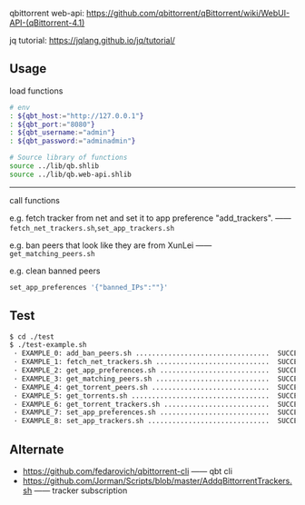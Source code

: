 
qbittorrent web-api: https://github.com/qbittorrent/qBittorrent/wiki/WebUI-API-(qBittorrent-4.1)

jq tutorial: https://jqlang.github.io/jq/tutorial/

## Usage

load functions

```bash
# env
: ${qbt_host:="http://127.0.0.1"}
: ${qbt_port:="8080"}
: ${qbt_username:="admin"}
: ${qbt_password:="adminadmin"}

# Source library of functions
source ../lib/qb.shlib
source ../lib/qb.web-api.shlib
```

---

call functions

e.g. fetch tracker from net and set it to app preference "add_trackers". —— `fetch_net_trackers.sh`,`set_app_trackers.sh`

e.g. ban peers that look like they are from XunLei —— `get_matching_peers.sh`

e.g. clean banned peers

```bash
set_app_preferences '{"banned_IPs":""}'
```

## Test

```bash
$ cd ./test
$ ./test-example.sh
 · EXAMPLE_0: add_ban_peers.sh .................................  SUCCESS
 · EXAMPLE_1: fetch_net_trackers.sh ............................  SUCCESS
 · EXAMPLE_2: get_app_preferences.sh ...........................  SUCCESS
 · EXAMPLE_3: get_matching_peers.sh ............................  SUCCESS
 · EXAMPLE_4: get_torrent_peers.sh .............................  SUCCESS
 · EXAMPLE_5: get_torrents.sh ..................................  SUCCESS
 · EXAMPLE_6: get_torrent_trackers.sh ..........................  SUCCESS
 · EXAMPLE_7: set_app_preferences.sh ...........................  SUCCESS
 · EXAMPLE_8: set_app_trackers.sh ..............................  SUCCESS
```

## Alternate

+ https://github.com/fedarovich/qbittorrent-cli —— qbt cli 
+ https://github.com/Jorman/Scripts/blob/master/AddqBittorrentTrackers.sh —— tracker subscription
